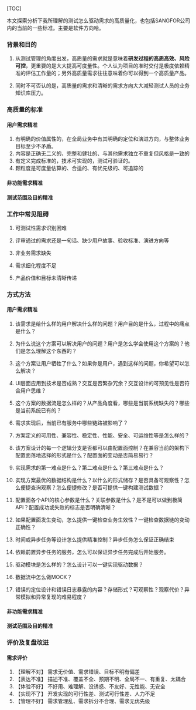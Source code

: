 [TOC]

本文探索分析下我所理解的测试怎么驱动需求的高质量化，也包括SANGFOR公司内的当前的一些标准。主要是软件方向哈。

### 背景和目的

1. 从测试管理的角度出发，高质量的需求就是意味着**研发过程的高质高效、风险可控**，更重要的是大大提高可度量性。个人认为项目的准时交付是极度依赖精准的评估工作量的；另外高质量需求往往意味着你可以得到一个高质量产品。

2. 同时不可否认的是，高质量的需求和清晰的需求方向大大减轻测试人员的业务知识库压力。

### 高质量的标准

#### 用户需求精准

1. 有明确的价值属性的，在全局业务中有其明确的定位和演进方向，与整体业务目标至少不矛盾。
2. 内容是正确无二义的、完整和健壮的、与其他需求独立不重复但风格是一致的
3. 有定义完成标准的，技术可实现的，测试可验证的。
4. 颗粒度是可度量估算的、合适的、有优先级的、可追踪的﻿

#### 非功能需求精准



#### 测试范围及目的精准



### 工作中常见阻碍

1. 可测试性需求识别困难

2. 评审通过的需求还是一句话、缺少用户故事、验收标准、演进方向等

3. 非业务需求缺失

4. 需求细化程度不足

5. 产品价值和目标未清晰传递



### 方式方法

#### 用户需求精准

1.  该需求是给什么样的用户解决什么样的问题？用户目的是什么，过程中的痛点是什么？

2. 为什么说这个方案可以解决用户的问题？用户是怎么学会使用这个方案的？他们是怎么理解这个东西的？

3. 这个方案让用户牺牲了什么？如果你是用户，遇到这样的问题，你希望可以怎么解决？

4. UI层面应用到技术是否成熟？交互是否繁杂冗余？交互设计的可预见性是否符合用户思维？

5. 这个方案的数据流是怎么样的？从产品角度看，哪些是当前系统缺失的？哪些是当前系统已有的？

6. 需求实现后，当前已有服务中哪些链路被影响了？

7. 方案定义的可用性、兼容性、稳定性、性能、安全、可运维性等是怎么样的？

8. 该方案设计的每一个逻辑分支是否都可以由配置面控制？在兼容当前的架构下配置面落地选择的形式是什么？配置面的变动是否简易易行？

9. 实现需求的第一难点是什么？第二难点是什么？第三难点是什么？

10. 实现方案最优的数据结构是什么？以什么的形式储存？是否具备可观察性？怎么便捷查询观察？怎么便捷修改？是否可提供一键构建测试数据？

11. 配置面各个API的核心参数是什么？关联参数是什么？是不是可以做到极简API？配置成功或失败的标志是否明确清晰？

12. 如果配置面发生变动，怎么提供一键检查业务生效性？一键检查数据链的变动正确性？

13. 时间或异步任务等设计怎么提供精准控制？异步任务怎么保证正确结束

14. 依赖前置异步任务的服务，怎么可以保证异步任务完成后开始服务。

15. 驱动模块是怎么样的？怎么设计可以一键实现驱动数据？

16. 数据流中怎么做MOCK？

17. 错误的定位设计和错误日志暴露的内容？存储形式？可观察性？观察代价？异常模拟和异常复现的难易程度？

    

#### 非功能需求精准



#### 测试范围及目的精准





### 评价及复盘改进

#### 需求评价

1. 【理解不对】 需求无价值、需求错误、目标不明有偏差
2. 【表达不准】 描述不准、覆盖不全、预期不明、全局不一、有重复、太耦合
3. 【体验不好】 不好用、难理解、没诱惑、不友好、无性能、无安全
4. 【实现不了】 开发实现的可行性差、测试可行性差、人力不足
5. 【管理不好】 需求管理乱、需求拆分不合理、需求无优先级